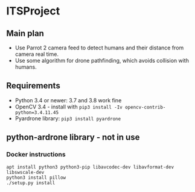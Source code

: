 # ITSProject

## Main plan
- Use Parrot 2 camera feed to detect humans and their distance from camera real time.
- Use some algorithm for drone pathfinding, which avoids collision with humans.

## Requirements

- Python 3.4 or newer: 3.7 and 3.8 work fine
- OpenCV 3.4 - install with `pip3 install -Iv opencv-contrib-python=3.4.11.45`
- Pyardrone library: `pip3 install pyardrone`

## python-ardrone library - not in use

### Docker instructions
```
apt install python3 python3-pip libavcodec-dev libavformat-dev libswscale-dev
python3 install pillow
./setup.py install
```
